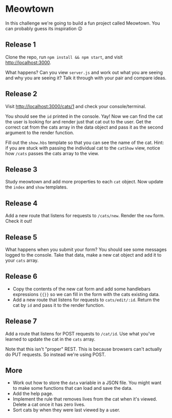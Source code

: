 # Meowtown

In this challenge we're going to build a fun project called Meowtown. You can probably guess its inspiration :wink:


## Release 1

Clone the repo, run `npm install && npm start`, and visit [http://localhost:3000](http://localhost:3000).

What happens? Can you view `server.js` and work out what you are seeing and why you are seeing it? Talk it through with your pair and compare ideas.


## Release 2

Visit [http://localhost:3000/cats/1](http://localhost:3000/cats/1) and check your console/terminal.

You should see the `id` printed in the console. Yay! Now we can find the cat the user is looking for and render just that cat out to the user. Get the correct cat from the cats array in the data object and pass it as the second argument to the render function.

Fill out the `show.hbs` template so that you can see the name of the cat. Hint: if you are stuck with passing the individual cat to the `catShow` view, notice how `/cats` passes the cats array to the view.


## Release 3

Study meowtown and add more properties to each `cat` object. Now update the `index` and `show` templates.


## Release 4

Add a new route that listens for requests to `/cats/new`. Render the `new` form. Check it out!


## Release 5

What happens when you submit your form? You should see some messages logged to the console. Take that data, make a new cat object and add it to your `cats` array.


## Release 6

* Copy the contents of the new cat form and add some handlebars expressions `{{}}` so we can fill in the form with the cats existing data.
* Add a new route that listens for requests to `cats/edit/:id`. Return the cat by `id` and pass it to the render function.


## Release 7

Add a route that listens for POST requests to `/cat/id`. Use what you've learned to update the cat in the `cats` array.

Note that this isn't "proper" REST. This is because browsers can't actually do PUT requests. So instead we're using POST.

## More

* Work out how to store the `data` variable in a JSON file. You might want to make some functions that can load and save the data.
* Add the help page.
* Implement the rule that removes lives from the cat when it's viewed. Delete a cat once it has zero lives.
* Sort cats by when they were last viewed by a user.

